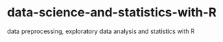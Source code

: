 # data-science-and-statistics-with-R
data preprocessing, exploratory data analysis and statistics with R
